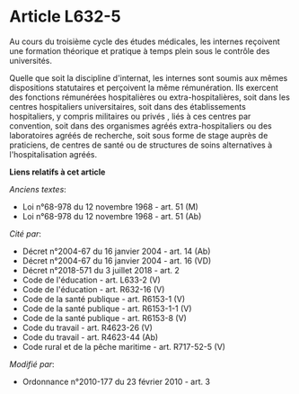 # Article L632-5

Au cours du troisième cycle des études médicales, les internes reçoivent une formation théorique et pratique à temps plein
sous le contrôle des universités. 

Quelle que soit la discipline d'internat, les internes sont soumis aux mêmes dispositions statutaires et perçoivent la même
rémunération. Ils exercent des fonctions rémunérées hospitalières ou extra-hospitalières, soit dans les centres hospitaliers
universitaires, soit dans des établissements hospitaliers, y compris militaires ou privés    , liés à ces centres par
convention, soit dans des organismes agréés extra-hospitaliers ou des laboratoires agréés de recherche, soit sous forme de
stage auprès de praticiens, de centres de santé ou de structures de soins alternatives à l'hospitalisation agréés.

**Liens relatifs à cet article**

_Anciens textes_:

  - Loi n°68-978 du 12 novembre 1968 - art. 51 (M)
  - Loi n°68-978 du 12 novembre 1968 - art. 51 (Ab)

_Cité par_:

  - Décret n°2004-67 du 16 janvier 2004 - art. 14 (Ab)
  - Décret n°2004-67 du 16 janvier 2004 - art. 16 (VD)
  - Décret n°2018-571 du 3 juillet 2018 - art. 2
  - Code de l'éducation - art. L633-2 (V)
  - Code de l'éducation - art. R632-16 (V)
  - Code de la santé publique - art. R6153-1 (V)
  - Code de la santé publique - art. R6153-1-1 (V)
  - Code de la santé publique - art. R6153-8 (V)
  - Code du travail - art. R4623-26 (V)
  - Code du travail - art. R4623-44 (Ab)
  - Code rural et de la pêche maritime - art. R717-52-5 (V)

_Modifié par_:

  - Ordonnance n°2010-177 du 23 février 2010 - art. 3
